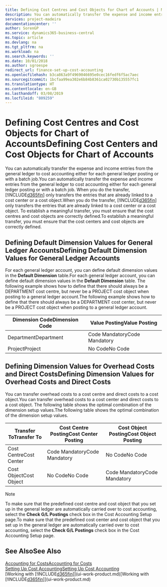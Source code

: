 ```yaml
---
title: Defining Cost Centres and Cost Objects for Chart of Accounts | Microsoft Docs
description: You can automatically transfer the expense and income entries from the general ledger to cost accounting either for each general ledger posting or with a batch job. When you do the transfer, the system only transfers the entries that are already linked to a cost centre or a cost object. To establish a meaningful transfer, you must ensure that the cost centres and cost objects are correctly defined.
services: project-madeira
documentationcenter: ''
author: SorenGP
ms.service: dynamics365-business-central
ms.topic: article
ms.devlang: na
ms.tgt_pltfrm: na
ms.workload: na
ms.search.keywords: ''
ms.date: 10/01/2018
ms.author: sgroespe
redirect_url: finance-set-up-cost-accounting
ms.openlocfilehash: b3ca863a9f4969046695e0cec16fedf6f5ac7aec
ms.sourcegitcommit: 1bcfaa99ea302e6b84b8361ca02730b135557fc1
ms.translationtype: HT
ms.contentlocale: en-GB
ms.lasthandoff: 03/08/2019
ms.locfileid: "809259"
---
```

# <a name="defining-cost-centers-and-cost-objects-for-chart-of-accounts"></a><span data-ttu-id="43631-105">Defining Cost Centres and Cost Objects for Chart of Accounts</span><span class="sxs-lookup"><span data-stu-id="43631-105">Defining Cost Centers and Cost Objects for Chart of Accounts</span></span>
<span data-ttu-id="43631-106">You can automatically transfer the expense and income entries from the general ledger to cost accounting either for each general ledger posting or with a batch job.</span><span class="sxs-lookup"><span data-stu-id="43631-106">You can automatically transfer the expense and income entries from the general ledger to cost accounting either for each general ledger posting or with a batch job.</span></span> <span data-ttu-id="43631-107">When you do the transfer, [!INCLUDE[d365fin](includes/d365fin_md.md)] only transfers the entries that are already linked to a cost center or a cost object.</span><span class="sxs-lookup"><span data-stu-id="43631-107">When you do the transfer, [!INCLUDE[d365fin](includes/d365fin_md.md)] only transfers the entries that are already linked to a cost center or a cost object.</span></span> <span data-ttu-id="43631-108">To establish a meaningful transfer, you must ensure that the cost centres and cost objects are correctly defined.</span><span class="sxs-lookup"><span data-stu-id="43631-108">To establish a meaningful transfer, you must ensure that the cost centers and cost objects are correctly defined.</span></span>  

## <a name="defining-default-dimension-values-for-general-ledger-accounts"></a><span data-ttu-id="43631-109">Defining Default Dimension Values for General Ledger Accounts</span><span class="sxs-lookup"><span data-stu-id="43631-109">Defining Default Dimension Values for General Ledger Accounts</span></span>  
<span data-ttu-id="43631-110">For each general ledger account, you can define default dimension values in the **Default Dimension** table.</span><span class="sxs-lookup"><span data-stu-id="43631-110">For each general ledger account, you can define default dimension values in the **Default Dimension** table.</span></span> <span data-ttu-id="43631-111">The following example shows how to define that there should always be a DEPARTMENT cost centre, but never be a PROJECT cost object when posting to a general ledger account.</span><span class="sxs-lookup"><span data-stu-id="43631-111">The following example shows how to define that there should always be a DEPARTMENT cost center, but never be a PROJECT cost object when posting to a general ledger account.</span></span>  

|<span data-ttu-id="43631-112">**Dimension Code**</span><span class="sxs-lookup"><span data-stu-id="43631-112">**Dimension Code**</span></span>|<span data-ttu-id="43631-113">**Value Posting**</span><span class="sxs-lookup"><span data-stu-id="43631-113">**Value Posting**</span></span>|  
|------------------------------------------|-----------------------------------------|  
|<span data-ttu-id="43631-114">Department</span><span class="sxs-lookup"><span data-stu-id="43631-114">Department</span></span>|<span data-ttu-id="43631-115">Code Mandatory</span><span class="sxs-lookup"><span data-stu-id="43631-115">Code Mandatory</span></span>|  
|<span data-ttu-id="43631-116">Project</span><span class="sxs-lookup"><span data-stu-id="43631-116">Project</span></span>|<span data-ttu-id="43631-117">No Code</span><span class="sxs-lookup"><span data-stu-id="43631-117">No Code</span></span>|  

## <a name="defining-dimension-values-for-overhead-costs-and-direct-costs"></a><span data-ttu-id="43631-118">Defining Dimension Values for Overhead Costs and Direct Costs</span><span class="sxs-lookup"><span data-stu-id="43631-118">Defining Dimension Values for Overhead Costs and Direct Costs</span></span>  
 <span data-ttu-id="43631-119">You can transfer overhead costs to a cost centre and direct costs to a cost object.</span><span class="sxs-lookup"><span data-stu-id="43631-119">You can transfer overhead costs to a cost center and direct costs to a cost object.</span></span> <span data-ttu-id="43631-120">The following table shows the optimal combination of the dimension setup values.</span><span class="sxs-lookup"><span data-stu-id="43631-120">The following table shows the optimal combination of the dimension setup values.</span></span>  

|<span data-ttu-id="43631-121">Transfer To</span><span class="sxs-lookup"><span data-stu-id="43631-121">Transfer To</span></span>|<span data-ttu-id="43631-122">Cost Centre Posting</span><span class="sxs-lookup"><span data-stu-id="43631-122">Cost Center Posting</span></span>|<span data-ttu-id="43631-123">Cost Object Posting</span><span class="sxs-lookup"><span data-stu-id="43631-123">Cost Object Posting</span></span>|  
|-----------------|-------------------------|-------------------------|  
|<span data-ttu-id="43631-124">Cost Centre</span><span class="sxs-lookup"><span data-stu-id="43631-124">Cost Center</span></span>|<span data-ttu-id="43631-125">Code Mandatory</span><span class="sxs-lookup"><span data-stu-id="43631-125">Code Mandatory</span></span>|<span data-ttu-id="43631-126">No Code</span><span class="sxs-lookup"><span data-stu-id="43631-126">No Code</span></span>|  
|<span data-ttu-id="43631-127">Cost Object</span><span class="sxs-lookup"><span data-stu-id="43631-127">Cost Object</span></span>|<span data-ttu-id="43631-128">No Code</span><span class="sxs-lookup"><span data-stu-id="43631-128">No Code</span></span>|<span data-ttu-id="43631-129">Code Mandatory</span><span class="sxs-lookup"><span data-stu-id="43631-129">Code Mandatory</span></span>|  

> [!NOTE]  
>  <span data-ttu-id="43631-130">To make sure that the predefined cost centre and cost object that you set up in the general ledger are automatically carried over to cost accounting, select the **Check G/L Postings** check box in the Cost Accounting Setup page.</span><span class="sxs-lookup"><span data-stu-id="43631-130">To make sure that the predefined cost center and cost object that you set up in the general ledger are automatically carried over to cost accounting, select the **Check G/L Postings** check box in the Cost Accounting Setup page.</span></span>  

## <a name="see-also"></a><span data-ttu-id="43631-131">See Also</span><span class="sxs-lookup"><span data-stu-id="43631-131">See Also</span></span>  
[<span data-ttu-id="43631-132">Accounting for Costs</span><span class="sxs-lookup"><span data-stu-id="43631-132">Accounting for Costs</span></span>](finance-manage-cost-accounting.md)  
[<span data-ttu-id="43631-133">Setting Up Cost Accounting</span><span class="sxs-lookup"><span data-stu-id="43631-133">Setting Up Cost Accounting</span></span>](finance-set-up-cost-accounting.md)  
<span data-ttu-id="43631-134">[Working with [!INCLUDE[d365fin](includes/d365fin_md.md)]](ui-work-product.md)</span><span class="sxs-lookup"><span data-stu-id="43631-134">[Working with [!INCLUDE[d365fin](includes/d365fin_md.md)]](ui-work-product.md)</span></span>
